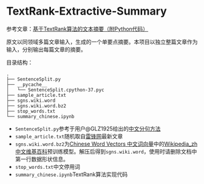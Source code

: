 # TextRank-Extractive-Summary

参考文章：[基于TextRank算法的文本摘要（附Python代码）](https://www.jiqizhixin.com/articles/2018-12-28-18)

原文以同领域多篇文章输入，生成的一个单要点摘要。本项目以独立整篇文章作为输入，分别输出每篇文章的摘要。

目录结构：

```
.
├── SentenceSplit.py
├── __pycache__
│   └── SentenceSplit.cpython-37.pyc
├── sample_article.txt
├── sgns.wiki.word
├── sgns.wiki.word.bz2
├── stop_words.txt
└── summary_chinese.ipynb
```

- ```SentenceSplit.py```参考于用户@GLZ1925给出的[中文分句方法](https://github.com/GLZ1925/-)
- ```sample_article.txt```随机取自[雷锋网](https://www.leiphone.com/)最新文章
- ```sgns.wiki.word.bz2```为[Chinese Word Vectors 中文词向量](https://github.com/Embedding/Chinese-Word-Vectors)中的[Wikipedia_zh 中文维基百科](https://pan.baidu.com/s/1AmXYWVgkxrG4GokevPtNgA)预训练模型。解压后得到```sgns.wiki.word```，使用时请删除文档中第一行数据形状信息。
- ```stop_words.txt```中文停用词
- ```summary_chinese.ipynb```TextRank算法实现代码
